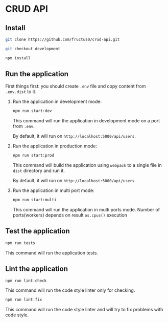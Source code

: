 # CRUD API

## Install

```bash
git clone https://github.com/fructus0/crud-api.git
```

```bash
git checkout development
```

```bash
npm install
```

## Run the application

First things first: you should create `.env` file and copy content from `.env.dist` to it.


1. Run the application in development mode:

   ```bash
   npm run start:dev
   ```

   This command will run the application in development mode on a port from `.env`.

   By default, it will run on `http://localhost:5000/api/users`.


2. Run the application in production mode:

   ```bash
   npm run start:prod
   ```

   This command will build the application using `webpack` to a single file in `dist` directory and run it.

   By default, it will run on `http://localhost:5000/api/users`.


3. Run the application in multi port mode:

   ```bash
   npm run start:multi
   ```
   This command will run the application in multi ports mode. Number of ports(workers) depends on result `os.cpus()` execution    

## Test the application

```bash
npm run tests
```

This command will run the application tests.

## Lint the application

```bash
npm run lint:check
```

This command will run the code style linter only for checking.

```bash
npm run lint:fix
```

This command will run the code style linter and will try to fix problems with code style.

